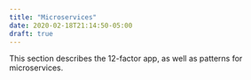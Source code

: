 ```yaml
---
title: "Microservices"
date: 2020-02-18T21:14:50-05:00
draft: true
---
```


This section describes the 12-factor app, as well as patterns for microservices.

